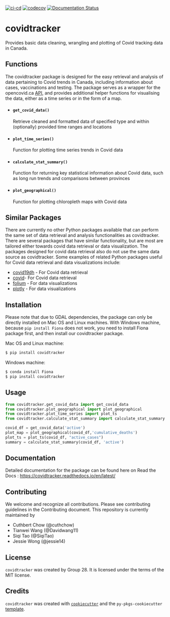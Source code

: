 [![ci-cd](https://github.com/UBC-MDS/Group28-CovidTracker/workflows/ci-cd/badge.svg)](https://github.com/UBC-MDS/Group28-CovidTracker/actions)
[![codecov](https://codecov.io/gh/UBC-MDS/Group28-CovidTracker/branch/main/graph/badge.svg?token=tKi5DL8bCF)](https://codecov.io/gh/UBC-MDS/Group28-CovidTracker)
[![Documentation Status](https://readthedocs.org/projects/covidtracker/badge/?version=latest)](https://covidtracker.readthedocs.io/en/latest/?badge=latest)


# covidtracker

Provides basic data cleaning, wrangling and plotting of Covid tracking data in Canada.

## Functions
The covidtracker package is designed for the easy retrieval and analysis of data pertaining to Covid trends in Canada, including information about cases, vaccinations and testing. The package serves as a wrapper for the opencovid.ca [API](Ihttps://opencovid.ca/api/), and provides additional helper functions for visualising the data, either as a time series or in the form of a map. 

* #### `get_covid_data()`
    Retrieve cleaned and formatted data of specified type and within (optionally) provided time ranges and locations

* #### `plot_time_series()`
    Function for plotting time series trends in Covid data

* #### `calculate_stat_summary()`
    Function for returning key statistical information about Covid data, such as long run trends and comparisons between provinces<br>

* #### `plot_geographical()`
    Function for plotting chloropleth maps with Covid data 
    

## Similar Packages    
There are currently no other Python packages available that can perform the same set of data retrieval and analysis functionalities as covidtracker. There are several packages that have similar functionality, but are most are tailored either towards covid data retrieval or data visualization. The packages designed for covid data retrieval also do not use the same data source as covidtracker. Some examples of related Python packages useful for Covid data retrieval and data visualizations include:
* [covid19dh](https://pypi.org/project/covid19dh/) - For Covid data retrieval
* [covid](https://pypi.org/project/covid/)- For Covid data retrieval
* [folium](https://pypi.org/project/folium/) - For data visualizations
* [plotly](https://pypi.org/project/plotly/) - For data visualizations


## Installation
Please note that due to GDAL dependencies, the package can only be directly installed on Mac OS and Linux machines. With Windows machine, because `pip install Fiona` does not work, you need to install Fiona package first, and then install our covidtracker package.

Mac OS and Linux machine:
```bash
$ pip install covidtracker
```

Windows machine:
```bash
$ conda install Fiona
$ pip install covidtracker
```

## Usage

```python
from covidtracker.get_covid_data import get_covid_data
from covidtracker.plot_geographical import plot_geographical
from covidtracker.plot_time_series import plot_ts
from covidtracker.calculate_stat_summary import calculate_stat_summary

covid_df = get_covid_data('active')
plot_map = plot_geographical(covid_df,'cumulative_deaths')
plot_ts = plot_ts(covid_df, "active_cases")
summary = calculate_stat_summary(covid_df, 'active')
```
## Documentation
Detailed documentation for the package can be found here on Read the Docs : https://covidtracker.readthedocs.io/en/latest/ 

## Contributing

We welcome and recognize all contributions. Please see contributing guidelines in the Contributing document. This repository is currently maintained by

* Cuthbert Chow (@cuthchow)
* Tianwei Wang (@Davidwang11)
* Siqi Tao (@SiqiTao)
* Jessie Wong (@jessie14)

## License

`covidtracker` was created by Group 28. It is licensed under the terms of the MIT license.

## Credits

`covidtracker` was created with [`cookiecutter`](https://cookiecutter.readthedocs.io/en/latest/) and the `py-pkgs-cookiecutter` [template](https://github.com/py-pkgs/py-pkgs-cookiecutter).
